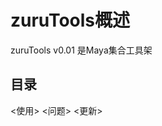 # zuruTools概述
zuruTools v0.01 是Maya集合工具架

## 目录
[ 安装 ]:https://github.com/anuos123/gt-tools/blob/release/docs/README.md#windows-installation
  <使用>
  <问题>
  <更新>
